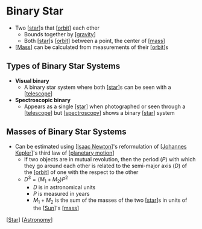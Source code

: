 # Binary Star

- Two [[star]]s that [[orbit]] each other
  - Bounds together by [[gravity]]
  - Both [[star]]s [[orbit]] between a point, the center of [[mass]]
- [[Mass]] can be calculated from measurements of their [[orbit]]s

## Types of Binary Star Systems

- **Visual binary**
  - A binary star system where both [[star]]s can be seen with a [[telescope]]
- **Spectroscopic binary**
  - Appears as a single [[star]] when photographed or seen through a [[telescope]] but [[spectroscopy]] shows a binary [[star]] system

## Masses of Binary Star Systems

- Can be estimated using [[Isaac Newton]]'s reformulation of [[Johannes Kepler]]'s third law of [[planetary motion]]
  - If two objects are in mutual revolution, then the period ($P$) with which they go around each other is related to the semi-major axis ($D$) of the [[orbit]] of one with the respect to the other
  - $D^3 = (M_1 + M_2)P^2$
    - $D$ is in astronomical units
    - $P$ is measured in years
    - $M_1 + M_2$ is the sum of the masses of the two [[star]]s in units of the [[Sun]]'s [[mass]]

[[Star]] [[Astronomy]]

[//begin]: # "Autogenerated link references for markdown compatibility"
[star]: star "Star"
[orbit]: orbit "Orbit"
[gravity]: gravity "Gravity"
[star]: star "Star"
[orbit]: orbit "Orbit"
[mass]: mass "Mass"
[Mass]: mass "Mass"
[orbit]: orbit "Orbit"
[star]: star "Star"
[telescope]: telescope "Telescope"
[star]: star "Star"
[telescope]: telescope "Telescope"
[spectroscopy]: spectroscopy "Spectroscopy"
[star]: star "Star"
[Isaac Newton]: isaac-newton "Isaac Newton"
[Johannes Kepler]: johannes-kepler "Johannes Kepler"
[planetary motion]: planetary-motion "Planetary Motion"
[orbit]: orbit "Orbit"
[star]: star "Star"
[Sun]: sun "Sun"
[mass]: mass "Mass"
[Star]: star "Star"
[Astronomy]: astronomy "Astronomy"
[//end]: # "Autogenerated link references"